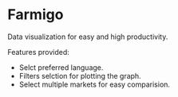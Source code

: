 # Farmigo
Data visualization for easy and high productivity.


Features provided: 
  * Selct preferred language.
  * Filters selction for plotting the graph.
  * Select multiple markets for easy comparision.
